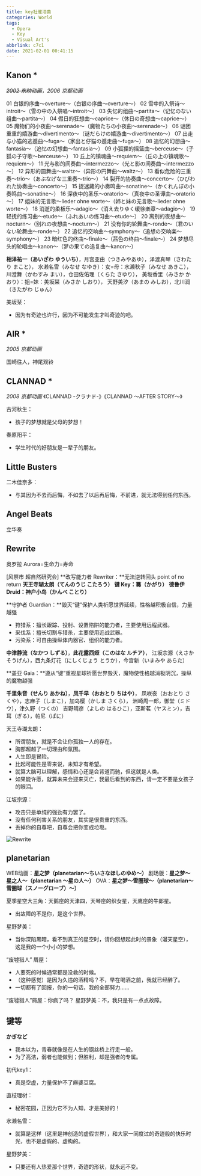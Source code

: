 ```yaml
---
title: key社催泪曲
categories: World
tags:
  - Opera
  - Key
  - Visual Art's
abbrlink: c7c1
date: 2021-02-01 00:41:15
---
```


## Kanon *

*~~2002 东映动画~~，2006 京都动画*

01 白银的序曲～overture～（白银の序曲～overture～）
02 雪中的入祭诗～introit～（雪の中の入祭唱～introit～）
03 失忆的组曲～partita～（记忆のない组曲～partita～）
04 假日的狂想曲～caprice～（休日の奇想曲～caprice～）
05 魔物们的小夜曲～serenade～（魔物たちの小夜曲～serenade～）
06 谜团重重的嬉游曲～divertimento～（谜だらけの嬉游曲～divertimento～）
07 出走与小猫的逃遁曲～fuga～（家出と仔猫の遁走曲～fuga～）
08 追忆的幻想曲～fantasia～（追忆の幻想曲～fantasia～）
09 小狐狸的摇篮曲～berceuse～（子狐の子守歌～berceuse～）
10 丘上的镇魂曲～requiem～（丘の上の镇魂歌～requiem～）
11 光与影的间奏曲～intermezzo～（光と影の间奏曲～intermezzo～）
12 异形的圆舞曲～waltz～（异形の円舞曲～waltz～）
13 看似危险的三重奏～trio～（あぶなげな三重奏～trio～）
14 裂开的协奏曲～concerto～（ひびわれた协奏曲～concerto～）
15 捉迷藏的小奏鸣曲～sonatine～（かくれんぼの小奏鸣曲～sonatine～）
16 深夜中的圣乐～oratorio～（真夜中の圣谭曲～oratorio～）
17 姐妹的无言歌～lieder ohne worte～（姉と妹の无言歌～lieder ohne worte～）
18 消逝的柔板乐～adagio～（消え去りゆく缓徐楽章～adagio～）
19 轻抚的练习曲～etude～（ふれあいの练习曲～etude～）
20 离别的夜想曲～nocturn～（别れの夜想曲～nocturn～）
21 没有你的轮舞曲～ronde～（君のいない轮舞曲～ronde～）
22 追忆的交响曲～symphony～（追想の交响楽～symphony～）
23 暗红色的终曲～finale～（茜色の终曲～finale～）
24 梦想尽头的轮唱曲～kanon～（梦の果ての追复曲～kanon～）

**相泽祐一（あいざわ** **ゆういち）**，月宫亚由（つきみやあゆ），泽渡真琴（さわたり まこと），
水濑名雪（みなせ なゆき）：女=母：水濑秋子（みなせ あきこ），
川澄舞（かわすみ まい），仓田佐佑理（くらた さゆり），
美坂香里（みさか かおり）：姐=妹：美坂栞（みさか しおり），
天野美汐（あまの みしお），北川润（きたがわ じゅん）

美坂栞：
- 因为有奇迹也许行，因为不可能发生才叫奇迹的吧。

## AIR *

*2005 京都动画*

国崎往人，神尾观铃

## CLANNAD *

*2008 京都动画*
《CLANNAD -クラナド-》《CLANNAD ～AFTER STORY～》

古河秋生：
- 孩子的梦想就是父母的梦想！

春原阳平：
- 学生时代的好朋友是一辈子的朋友。

## Little Busters

二木佳奈多：
- 与其因为不去而后悔，不如去了以后再后悔，不前进，就无法得到任何东西。

## Angel Beats

立华奏

## Rewrite

奥罗拉 Aurora=生命力=寿命

[风祭市 超自然研究会]
**改写能力者 Rewriter：**无法逆转回头 point of no return **天王寺瑚太朗（てんのうじ こたろう）**
**键 Key：篝（かがり）**
**德鲁伊 Druid：神户小鸟（かんべ ことり）**

**守护者 Guardian：**毁灭“键”保护人类祈愿世界延续，性格越积极自信，力量越强
  - 狩猎系：擅长跟踪、投射、设置陷阱的能力者，主要使用远程武器。
  - 采伐系：擅长切割与猎杀，主要使用近战武器。
  - 污染系：可自由操纵体内器官、组织的能力者。

**中津静流（なかつ しずる）**，**此花露西娅（このはな ルチア）**，
江坂宗源（えさか そうげん），西九条灯花（にしくじょう とうか），今宫新（いまみや あらた）

**盖亚 Gaia：**遵从“键”重视星球祈愿世界毁灭，魔物使性格越消极阴沉，操纵的魔物越强

**千里朱音（せんり あかね）**，**凤千早（おおとり ちはや）**，
凤咲夜（おおとり さくや），志麻子（しまこ），加岛樱（かしま さくら），
洲崎周一郎，御堂（ミドウ），津久野（つくの）
吉野晴彦（よしの はるひこ），亚斯茗（ヤスミン），吉耳（ぎる），帕尼（ぱに）

天王寺瑚太朗：
- 所谓朋友，就是不会让你孤独一人的存在。
- 胸部超越了一切理由和氛围。
- 人生即是冒险。
- 比起可能性是零来说，未知才有希望。
- 就算大脑可以理解，感情和心还是会背道而驰，但这就是人类。
- 如果能许愿，就算未来会迎来灭亡，我最后看到的东西，请一定不要是女孩子的眼泪。

江坂宗源：
- 攻击只是单纯的强劲有力罢了。
- 没有任何利害关系的朋友，其实是很贵重的东西。
- 丢掉你的自尊吧，自尊会把你变成垃圾。

![Rewrite](https://cdn.jsdelivr.net/gh/sstian/images/blogimg/Rewrite.jpg)

## planetarian

WEB动画：**星之梦（planetarian～ちいさなほしのゆめ～）**
剧场版：**星之梦～星之人～（planetarian ～星の人～）**
OVA：**星之梦～雪圈球～（planetarian～雪圏球（スノーグローブ）～）**

夏季星空大三角：天鹅座的天津四，天琴座的织女星，天鹰座的牛郎星。

- 出故障的不是你，是这个世界。

星野梦美：
- 当你深陷黑暗，看不到真正的星空时，请你回想起此时的景象（漫天星空），这是我的一个小小的梦想。

“废墟猎人” 屑屋：
- 人要死的时候通常都是没救的时候。
- （这种感觉）是因为久违的酒精吗？不，早在喝酒之前，我就已经醉了。
- 一切都有了回报，你的一句话，我的全部努力……

“废墟猎人”屑屋：你疯了吗？
星野梦美：不，我只是有一点点故障。

## 键等

**かぎなど**

- 我本以为，青春就像是在人生的钢丝桥上行走一般。
- 为了高洁，弱者也能做到；但胜利，却是强者的专属。

初代key1：
- 真是空虚，力量保护不了麻婆豆腐。

直枝理树：
- 秘密花园，正因为它不为人知，才是美好的！

水濑名雪：
- 就算是这样（这里是神创造的虚假世界），和大家一同度过的奇迹般的快乐时光，也不是虚假的、虚构的。

星野梦美：
- 只要还有人热爱那个世界，奇迹的形状，就永远不变。
